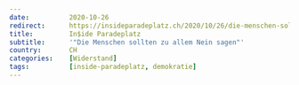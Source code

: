 ```yaml
---
date:          2020-10-26
redirect:      https://insideparadeplatz.ch/2020/10/26/die-menschen-sollten-zu-allem-nein-sagen/
title:         In$ide Paradeplatz
subtitle:      '"Die Menschen sollten zu allem Nein sagen"'
country:       CH
categories:    [Widerstand]
tags:          [inside-paradeplatz, demokratie]
---
```

